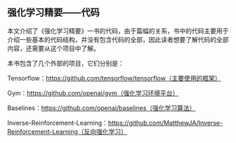 ## 强化学习精要——代码

本文介绍了《强化学习精要》一书的代码，由于篇幅的关系，书中的代码主要用于介绍一些基本的代码结构，并没有包含代码的全部，因此读者想要了解代码的全部内容，还需要从这个项目中了解。



本书包含了几个外部的项目，它们分别是：

Tensorflow：https://github.com/tensorflow/tensorflow（主要使用的框架）

Gym：https://github.com/openai/gym（强化学习环境平台）

Baselines：https://github.com/openai/baselines（强化学习算法）

Inverse-Reinforcement-Learning：https://github.com/MatthewJA/Inverse-Reinforcement-Learning（反向强化学习）